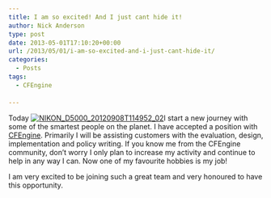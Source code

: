 ```yaml
---
title: I am so excited! And I just cant hide it!
author: Nick Anderson
type: post
date: 2013-05-01T17:10:20+00:00
url: /2013/05/01/i-am-so-excited-and-i-just-cant-hide-it/
categories:
  - Posts
tags:
  - CFEngine

---
```

Today [<img class="alignright  wp-image-1181" alt="NIKON_D5000_20120908T114952_02" src="images/wp-content/uploads/2013/05/NIKON_D5000_20120908T114952_02.jpg" width="294" height="442" srcset="images/wp-content/uploads/2013/05/NIKON_D5000_20120908T114952_02.jpg 1360w, images/wp-content/uploads/2013/05/NIKON_D5000_20120908T114952_02-199x300.jpg 199w, images/wp-content/uploads/2013/05/NIKON_D5000_20120908T114952_02-680x1024.jpg 680w" sizes="(max-width: 294px) 100vw, 294px" />][1]I start a new journey with some of the smartest people on the planet. I have accepted a position with <a href="https://cfengine.com/" target="_blank">CFEngine</a>. Primarily I will be assisting customers with the evaluation, design, implementation and policy writing. If you know me from the CFEngine community, don&#8217;t worry I only plan to increase my activity and continue to help in any way I can. Now one of my favourite hobbies is my job!

I am very excited to be joining such a great team and very honoured to have this opportunity.

 [1]: http://www.cmdln.org/images/wp-content/uploads/2013/05/NIKON_D5000_20120908T114952_02.jpg
